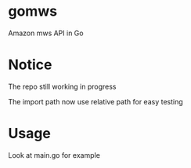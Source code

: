 # gomws
Amazon mws API in Go

# Notice
The repo still working in progress

The import path now use relative path for easy testing

# Usage
Look at main.go for example
